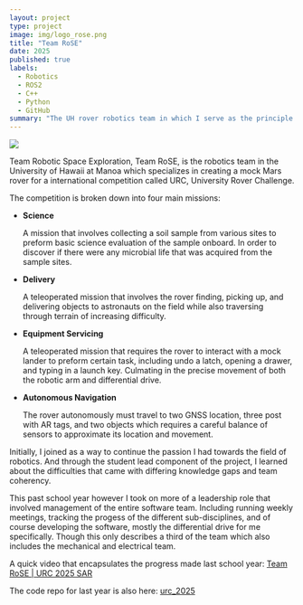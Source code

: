 ```yaml
---
layout: project
type: project
image: img/logo_rose.png
title: "Team RoSE"
date: 2025
published: true
labels:
  - Robotics
  - ROS2
  - C++
  - Python
  - GitHub
summary: "The UH rover robotics team in which I serve as the principle lead for the Guidance, Navigation, and Control subsystem."
---
```


<img class="img-fluid" src="../img/rover_desert.png">

Team Robotic Space Exploration, Team RoSE, is the robotics team in the University of Hawaii at Manoa which specializes in creating a mock Mars rover for a international competition called URC, University Rover Challenge. 

The competition is broken down into four main missions: 

- **Science**

  A mission that involves collecting a soil sample from various sites to preform basic science evaluation of the sample onboard. In order to discover if there were any microbial life that was acquired from the sample sites.

- **Delivery**

  A teleoperated mission that involves the rover finding, picking up, and delivering objects to astronauts on the field while also traversing through terrain of increasing difficulty.

- **Equipment Servicing**

  A teleoperated mission that requires the rover to interact with a mock lander to preform certain task, including undo a latch, opening a drawer, and typing in a launch key. Culmating in the precise movement of both the robotic arm and differential drive.

- **Autonomous Navigation**

  The rover autonomously must travel to two GNSS location, three post with AR tags, and two objects which requires a careful balance of sensors to approximate its location and movement.

Initially, I joined as a way to continue the passion I had towards the field of robotics. And through the student lead component of the project, I learned about the difficulties that came with differing knowledge gaps and team coherency. 

This past school year however I took on more of a leadership role that involved management of the entire software team. Including running weekly meetings, tracking the progess of the different sub-disciplines, and of course developing the software, mostly the differential drive for me specifically. Though this only describes a third of the team which also includes the mechanical and electrical team. 

A quick video that encapsulates the progress made last school year: [Team RoSE | URC 2025 SAR](https://www.youtube.com/watch?v=bVW3kchtqlg)

The code repo for last year is also here: [urc_2025](https://github.com/RoboticSpaceExploration/urc_2025)
